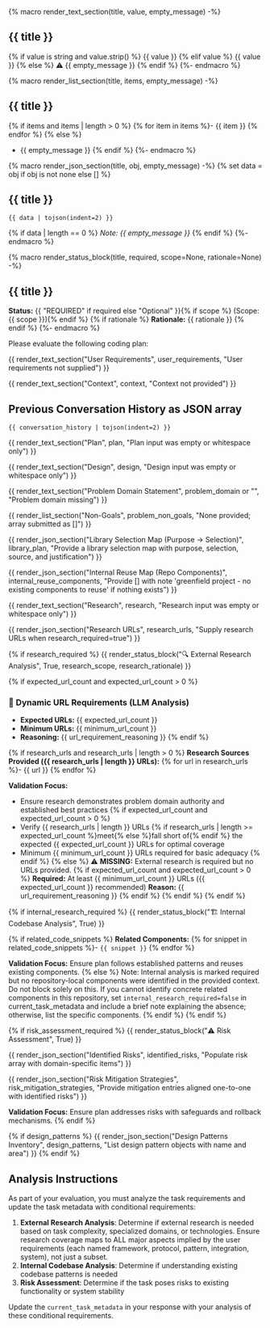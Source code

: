 {% macro render_text_section(title, value, empty_message) -%}
## {{ title }}

{% if value is string and value.strip() %}
{{ value }}
{% elif value %}
{{ value }}
{% else %}
⚠️ {{ empty_message }}
{% endif %}
{%- endmacro %}

{% macro render_list_section(title, items, empty_message) -%}
## {{ title }}

{% if items and items | length > 0 %}
{% for item in items %}- {{ item }}
{% endfor %}
{% else %}
- {{ empty_message }}
{% endif %}
{%- endmacro %}

{% macro render_json_section(title, obj, empty_message) -%}
{% set data = obj if obj is not none else [] %}
## {{ title }}

```
{{ data | tojson(indent=2) }}
```

{% if data | length == 0 %}
_Note: {{ empty_message }}_
{% endif %}
{%- endmacro %}

{% macro render_status_block(title, required, scope=None, rationale=None) -%}
## {{ title }}

**Status:** {{ "REQUIRED" if required else "Optional" }}{% if scope %} (Scope: {{ scope }}){% endif %}
{% if rationale %}
**Rationale:** {{ rationale }}
{% endif %}
{%- endmacro %}

Please evaluate the following coding plan:

{{ render_text_section("User Requirements", user_requirements, "User requirements not supplied") }}

{{ render_text_section("Context", context, "Context not provided") }}

## Previous Conversation History as JSON array
```
{{ conversation_history | tojson(indent=2) }}
```

{{ render_text_section("Plan", plan, "Plan input was empty or whitespace only") }}

{{ render_text_section("Design", design, "Design input was empty or whitespace only") }}

{{ render_text_section("Problem Domain Statement", problem_domain or "", "Problem domain missing") }}

{{ render_list_section("Non-Goals", problem_non_goals, "None provided; array submitted as []") }}

{{ render_json_section("Library Selection Map (Purpose → Selection)", library_plan, "Provide a library selection map with purpose, selection, source, and justification") }}

{{ render_json_section("Internal Reuse Map (Repo Components)", internal_reuse_components, "Provide [] with note 'greenfield project - no existing components to reuse' if nothing exists") }}

{{ render_text_section("Research", research, "Research input was empty or whitespace only") }}

{{ render_json_section("Research URLs", research_urls, "Supply research URLs when research_required=true") }}

{% if research_required %}
{{ render_status_block("🔍 External Research Analysis", True, research_scope, research_rationale) }}

{% if expected_url_count and expected_url_count > 0 %}
### 🧠 Dynamic URL Requirements (LLM Analysis)
- **Expected URLs:** {{ expected_url_count }}
- **Minimum URLs:** {{ minimum_url_count }}
- **Reasoning:** {{ url_requirement_reasoning }}
{% endif %}

{% if research_urls and research_urls | length > 0 %}
**Research Sources Provided ({{ research_urls | length }} URLs):**
{% for url in research_urls %}- {{ url }}
{% endfor %}

**Validation Focus:**
- Ensure research demonstrates problem domain authority and established best practices
{% if expected_url_count and expected_url_count > 0 %}
- Verify {{ research_urls | length }} URLs {% if research_urls | length >= expected_url_count %}meet{% else %}fall short of{% endif %} the expected {{ expected_url_count }} URLs for optimal coverage
- Minimum {{ minimum_url_count }} URLs required for basic adequacy
{% endif %}
{% else %}
⚠️ **MISSING:** External research is required but no URLs provided.
{% if expected_url_count and expected_url_count > 0 %}
**Required:** At least {{ minimum_url_count }} URLs ({{ expected_url_count }} recommended)
**Reason:** {{ url_requirement_reasoning }}
{% endif %}
{% endif %}
{% endif %}

{% if internal_research_required %}
{{ render_status_block("🏗️ Internal Codebase Analysis", True) }}

{% if related_code_snippets %}
**Related Components:**
{% for snippet in related_code_snippets %}- `{{ snippet }}`
{% endfor %}

**Validation Focus:** Ensure plan follows established patterns and reuses existing components.
{% else %}
Note: Internal analysis is marked required but no repository-local components were identified in the provided context. Do not block solely on this. If you cannot identify concrete related components in this repository, set `internal_research_required=false` in current_task_metadata and include a brief note explaining the absence; otherwise, list the specific components.
{% endif %}
{% endif %}

{% if risk_assessment_required %}
{{ render_status_block("⚠️ Risk Assessment", True) }}

{{ render_json_section("Identified Risks", identified_risks, "Populate risk array with domain-specific items") }}

{{ render_json_section("Risk Mitigation Strategies", risk_mitigation_strategies, "Provide mitigation entries aligned one-to-one with identified risks") }}

**Validation Focus:** Ensure plan addresses risks with safeguards and rollback mechanisms.
{% endif %}

{% if design_patterns %}
{{ render_json_section("Design Patterns Inventory", design_patterns, "List design pattern objects with name and area") }}
{% endif %}

## Analysis Instructions

As part of your evaluation, you must analyze the task requirements and update the task metadata with conditional requirements:

1. **External Research Analysis**: Determine if external research is needed based on task complexity, specialized domains, or technologies. Ensure research coverage maps to ALL major aspects implied by the user requirements (each named framework, protocol, pattern, integration, system), not just a subset.
2. **Internal Codebase Analysis**: Determine if understanding existing codebase patterns is needed
3. **Risk Assessment**: Determine if the task poses risks to existing functionality or system stability

Update the `current_task_metadata` in your response with your analysis of these conditional requirements.
